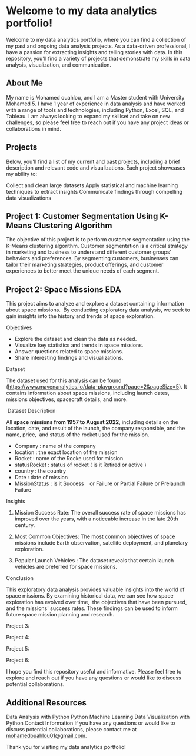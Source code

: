 # Welcome to my data analytics portfolio!

Welcome to my data analytics portfolio, where you can find a collection of my past and ongoing data analysis projects. As a data-driven professional, I have a passion for extracting insights and telling stories with data. In this repository, you'll find a variety of projects that demonstrate my skills in data analysis, visualization, and communication.

## About Me
My name is Mohamed ouahlou, and I am a Master student with University Mohamed 5. I have 1 year of experience in data analysis and have worked with a range of tools and technologies, including Python, Excel, SQL, and Tableau. I am always looking to expand my skillset and take on new challenges, so please feel free to reach out if you have any project ideas or collaborations in mind.

## Projects
Below, you'll find a list of my current and past projects, including a brief description and relevant code and visualizations. Each project showcases my ability to:

Collect and clean large datasets
Apply statistical and machine learning techniques to extract insights
Communicate findings through compelling data visualizations
## Project 1: Customer Segmentation Using K-Means Clustering Algorithm

The objective of this project is to perform customer segmentation using the K-Means clustering algorithm. Customer segmentation is a critical strategy in marketing and business to understand different customer groups' behaviors and preferences. By segmenting customers, businesses can tailor their marketing strategies, product offerings, and customer experiences to better meet the unique needs of each segment.

## Project 2: Space Missions EDA

This project aims to analyze and explore a dataset containing information about space missions. 
By conducting exploratory data analysis, we seek to gain insights into the history and trends of space exploration.

Objectives

- Explore the dataset and clean the data as needed.
- Visualize key statistics and trends in space missions.
- Answer questions related to space missions.
- Share interesting findings and visualizations.

Dataset


The dataset used for this analysis can be found (https://www.mavenanalytics.io/data-playground?page=2&pageSize=5).
It contains information about space missions, including launch dates, missions objectives, spacecraft details, and more.


 Dataset Description

All **space missions from 1957 to August 2022**, including details on the location,
date, and result of the launch, the company responsible, and the name, price, 
and status of the rocket used for the mission.

- Company : name of the company
- location : the exact location of the mission
- Rocket : name of the Rocke used for mission 
- statusRocket : status of rocket ( is it Retired or active )
- country : the country 
- Date : date of mission 
- MissionStatus : is it Success    or Failure or Partial Failure or Prelaunch Failure

Insights

1. Mission Success Rate: The overall success rate of space missions has improved over the years, with a noticeable increase in the late 20th century.

2. Most Common Objectives: The most common objectives of space missions include Earth observation, satellite deployment, and planetary exploration.

3. Popular Launch Vehicles : The dataset reveals that certain launch vehicles are preferred for space missions.


Conclusion

This exploratory data analysis provides valuable insights into the world of space missions.
By examining historical data, we can see how space exploration has evolved over time, 
the objectives that have been pursued, and the missions' success rates. These findings can be used to inform future space mission planning and research.


Project 3:

Project 4:

Project 5:

Project 6:

I hope you find this repository useful and informative. Please feel free to explore and reach out if you have any questions or would like to discuss potential collaborations.

## Additional Resources
Data Analysis with Python
Python Machine Learning
Data Visualization with Python
Contact Information
If you have any questions or would like to discuss potential collaborations, please contact me at mohamedouahlou01@gmail.com.

Thank you for visiting my data analytics portfolio!
